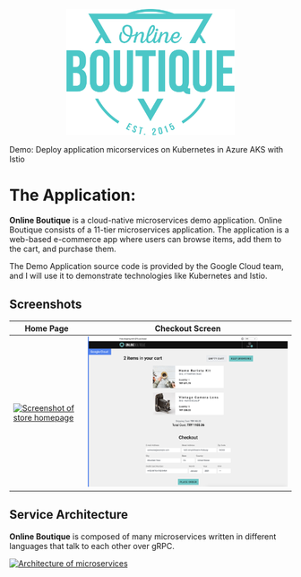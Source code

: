 <p align="center">
<img src="src/frontend/static/icons/Hipster_HeroLogoCyan.svg" width="300"/>
</p>
Demo: Deploy application micorservices on Kubernetes in Azure AKS with Istio


# The Application:

**Online Boutique** is a cloud-native microservices demo application.
Online Boutique consists of a 11-tier microservices application. The application is a
web-based e-commerce app where users can browse items,
add them to the cart, and purchase them.

The Demo Application source code is provided by the Google Cloud team, and I will use it to demonstrate technologies like
Kubernetes and Istio.

## Screenshots

| Home Page                                                                                                         | Checkout Screen                                                                                                    |
| ----------------------------------------------------------------------------------------------------------------- | ------------------------------------------------------------------------------------------------------------------ |
| [![Screenshot of store homepage](docs/img/online-boutique-frontend-1.png)](docs/img/online-boutique-frontend-1.png) | [![Screenshot of checkout screen](docs/img/online-boutique-frontend-2.png)](docs/img/online-boutique-frontend-2.png) |

## Service Architecture

**Online Boutique** is composed of many microservices written in different
languages that talk to each other over gRPC.

[![Architecture of
microservices](docs/img/architecture-diagram.png)](docs/img/architecture-diagram.png)